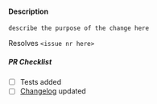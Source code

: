 #### Description

`describe the purpose of the change here`

Resolves `<issue nr here>`

##### PR Checklist
- [ ] Tests added
- [ ] [Changelog](CHANGELOG.md) updated 
